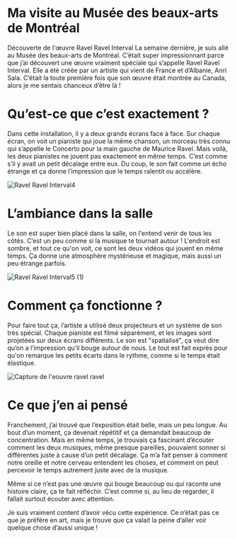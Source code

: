 # Ma visite au Musée des beaux-arts de Montréal
Découverte de l'œuvre Ravel Ravel Interval
La semaine dernière, je suis allé au Musée des beaux-arts de Montréal. C’était super impressionnant parce que j’ai découvert une œuvre vraiment spéciale qui s’appelle Ravel Ravel Interval. Elle a été créée par un artiste qui vient de France et d’Albanie, Anri Sala. C’était la toute première fois que son œuvre était montrée au Canada, alors je me sentais chanceux d’être là !

# Qu’est-ce que c’est exactement ?
Dans cette installation, il y a deux grands écrans face à face. Sur chaque écran, on voit un pianiste qui joue la même chanson, un morceau très connu qui s’appelle le Concerto pour la main gauche de Maurice Ravel.
Mais voilà, les deux pianistes ne jouent pas exactement en même temps. C’est comme s’il y avait un petit décalage entre eux. Du coup, le son fait comme un écho étrange et ça donne l’impression que le temps ralentit ou accélère.

![Ravel Ravel Interval4](https://github.com/user-attachments/assets/17a8883f-298c-4724-a3eb-9fd4f26e302e)

# L’ambiance dans la salle
Le son est super bien placé dans la salle, on l'entend venir de tous les côtés. C’est un peu comme si la musique te tournait autour !
L'endroit est sombre, et tout ce qu'on voit, ce sont les deux vidéos qui jouent en même temps. Ça donne une atmosphère mystérieuse et magique, mais aussi un peu étrange parfois.


![ Ravel Ravel Interval5 (1)](https://github.com/user-attachments/assets/f3d6cc76-4564-438b-ad7a-03b617d0af00)


# Comment ça fonctionne ?
Pour faire tout ça, l’artiste a utilisé deux projecteurs et un système de son très spécial. Chaque pianiste est filmé séparément, et les images sont projetées sur deux écrans différents.
Le son est "spatialisé", ça veut dire qu’on a l’impression qu’il bouge autour de nous. Le tout est fait exprès pour qu'on remarque les petits écarts dans le rythme, comme si le temps était élastique.

![Capture de l'eouvre ravel ravel](https://github.com/user-attachments/assets/b9ec1a3b-246a-461d-a861-800115713acc)


# Ce que j’en ai pensé
Franchement, j’ai trouvé que l’exposition était belle, mais un peu longue. Au bout d’un moment, ça devenait répétitif et ça demandait beaucoup de concentration.
Mais en même temps, je trouvais ça fascinant d’écouter comment les deux musiques, même presque pareilles, pouvaient sonner si différentes juste à cause d’un petit décalage.
Ça m’a fait penser à comment notre oreille et notre cerveau entendent les choses, et comment on peut percevoir le temps autrement juste avec de la musique.

Même si ce n’est pas une œuvre qui bouge beaucoup ou qui raconte une histoire claire, ça te fait réfléchir. C’est comme si, au lieu de regarder, il fallait surtout écouter avec attention.

Je suis vraiment content d’avoir vécu cette expérience. Ce n’était pas ce que je préfère en art, mais je trouve que ça valait la peine d’aller voir quelque chose d’aussi unique !
